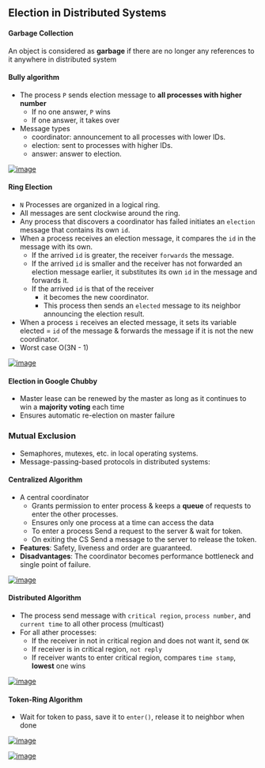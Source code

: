 ## Election in Distributed Systems

#### Garbage Collection 
An object is considered as **garbage** if there are no longer any references to it anywhere in distributed system

#### Bully algorithm
- The process `P` sends election message to **all processes with higher number**
  - If no one answer, `P` wins
  - If one answer, it takes over
- Message types
  - coordinator: announcement to all processes with lower IDs.
  - election: sent to processes with higher IDs.
  - answer: answer to election.
  
<a href="https://imgbb.com/"><img src="https://i.ibb.co/pjBx85K/image.png" alt="image" border="0"></a>

#### Ring Election
- `N` Processes are organized in a logical ring.
- All messages are sent clockwise around the ring. 
- Any process that discovers a coordinator has failed initiates an `election` message that contains its own `id`.
- When a process receives an election message, it compares the `id` in the message with its own.
  - If the arrived `id` is greater, the receiver `forwards` the message.
  - If the arrived `id` is smaller and the receiver has not forwarded an election message earlier, it substitutes its own `id` in the message and forwards it. 
  - If the arrived `id` is that of the receiver
    - it becomes the new coordinator.
    - This process then sends an `elected` message to its neighbor announcing the election result.
- When a process `i` receives an elected message, it sets its variable elected = `id` of the message & forwards the message if it is not the new coordinator.
- Worst case O(3N - 1)

<a href="https://ibb.co/G35ST6y"><img src="https://i.ibb.co/Vpq4m1R/image.png" alt="image" border="0"></a>

#### Election in Google Chubby 
- Master lease can be renewed by the master as long as it continues to win a **majority voting** each time
- Ensures automatic re-election on master failure

### Mutual Exclusion
- Semaphores, mutexes, etc. in local operating systems.
- Message-passing-based protocols in distributed systems:

#### Centralized Algorithm
- A central coordinator 
  - Grants permission to enter process & keeps a **queue** of requests to enter the other processes.
  - Ensures only one process at a time can access the data
  - To enter a process Send a request to the server & wait for token.
  - On exiting the CS Send a message to the server to release the token.
- **Features**: Safety, liveness and order are guaranteed.
- **Disadvantages**: The coordinator becomes performance bottleneck and single point of failure.

<a href="https://imgbb.com/"><img src="https://i.ibb.co/m9Jzyqm/image.png" alt="image" border="0"></a>

#### Distributed Algorithm
- The process send message with `critical region`, `process number`, and `current time` to all other process (multicast)
- For all ather processes:
  - If the receiver in not in critical region and does not want it, send `OK`
  - If receiver is in critical region, `not reply`
  - If receiver wants to enter critical region, compares `time stamp`, **lowest** one wins

<a href="https://imgbb.com/"><img src="https://i.ibb.co/yQjBwqc/image.png" alt="image" border="0"></a>

#### Token-Ring Algorithm
- Wait for token to pass, save it to `enter()`, release it to neighbor when done

<a href="https://imgbb.com/"><img src="https://i.ibb.co/bskdh3N/image.png" alt="image" border="0"></a>

<a href="https://imgbb.com/"><img src="https://i.ibb.co/Ltp3T3y/image.png" alt="image" border="0"></a>





